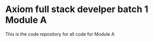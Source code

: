 # Axiom full stack develper batch 1 Module A
 This is the code repository for all code for Module A
